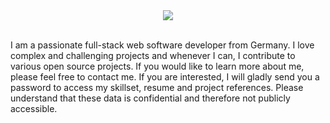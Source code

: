 <div align="center">
  <img src="https://source.unsplash.com/850x180/?code" align="center" />
</div>
<div>
  <br />
  <p>
  I am a passionate full-stack web software developer from Germany. I love complex and challenging projects and whenever I can, I contribute to various open source   projects. If you would like to learn more about me, please feel free to contact me. If you are interested, I will gladly send you a password to access my     skillset, resume and project references. Please understand that these data is confidential and therefore not publicly accessible.
  </p>
</div>

